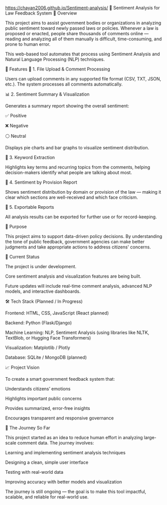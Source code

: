 https://chayan2006.github.io/Sentiment-analysis/
🧠 Sentiment Analysis for Law Feedback System
📖 Overview

This project aims to assist government bodies or organizations in analyzing public sentiment toward newly passed laws or policies. Whenever a law is proposed or enacted, people share thousands of comments online — reading and analyzing all of them manually is difficult, time-consuming, and prone to human error.

This web-based tool automates that process using Sentiment Analysis and Natural Language Processing (NLP) techniques.

🚀 Features
📝 1. File Upload & Comment Processing

Users can upload comments in any supported file format (CSV, TXT, JSON, etc.). The system processes all comments automatically.

📊 2. Sentiment Summary & Visualization

Generates a summary report showing the overall sentiment:

✅ Positive

❌ Negative

⚪ Neutral

Displays pie charts and bar graphs to visualize sentiment distribution.

🔑 3. Keyword Extraction

Highlights key terms and recurring topics from the comments, helping decision-makers identify what people are talking about most.

📁 4. Sentiment by Provision Report

Shows sentiment distribution by domain or provision of the law — making it clear which sections are well-received and which face criticism.

🧾 5. Exportable Reports

All analysis results can be exported for further use or for record-keeping.

🎯 Purpose

This project aims to support data-driven policy decisions. By understanding the tone of public feedback, government agencies can make better judgments and take appropriate actions to address citizens' concerns.

🧩 Current Status

The project is under development.

Core sentiment analysis and visualization features are being built.

Future updates will include real-time comment analysis, advanced NLP models, and interactive dashboards.

🛠️ Tech Stack (Planned / In Progress)

Frontend: HTML, CSS, JavaScript (React planned)

Backend: Python (Flask/Django)

Machine Learning: NLP, Sentiment Analysis (using libraries like NLTK, TextBlob, or Hugging Face Transformers)

Visualization: Matplotlib / Plotly

Database: SQLite / MongoDB (planned)

📈 Project Vision

To create a smart government feedback system that:

Understands citizens’ emotions

Highlights important public concerns

Provides summarized, error-free insights

Encourages transparent and responsive governance

👣 The Journey So Far

This project started as an idea to reduce human effort in analyzing large-scale comment data. The journey involves:

Learning and implementing sentiment analysis techniques

Designing a clean, simple user interface

Testing with real-world data

Improving accuracy with better models and visualization

The journey is still ongoing — the goal is to make this tool impactful, scalable, and reliable for real-world use.
